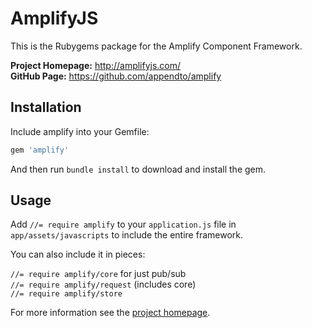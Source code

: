 # AmplifyJS

This is the Rubygems package for the Amplify Component Framework.

**Project Homepage:** <http://amplifyjs.com/>  
**GitHub Page:** <https://github.com/appendto/amplify>  

## Installation

Include amplify into your Gemfile:

``` ruby
gem 'amplify'
```

And then run `bundle install` to download and install the gem.

## Usage

Add `//= require amplify` to your `application.js` file in `app/assets/javascripts` to include the entire framework.

You can also include it in pieces:

`//= require amplify/core` for just pub/sub  
`//= require amplify/request` (includes core)  
`//= require amplify/store`  

For more information see the [project homepage](http://amplifyjs.com/).

